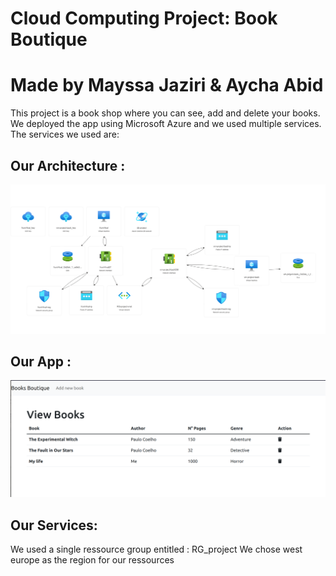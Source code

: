 # Cloud Computing Project: Book Boutique
# Made by Mayssa Jaziri & Aycha Abid


This project is a book shop where you can see, add and delete your books.
We deployed the app using Microsoft Azure and we used multiple services.
The services we used are:


## Our Architecture : 
<img src="https://github.com/MayssaJaz/Cloud-project/blob/main/book-boutique-testing/photos/architecture.png" />

## Our App : 
<img src="https://github.com/MayssaJaz/Cloud-project/blob/main/book-boutique-testing/photos/test1.png" />


## Our Services: 

We used a single ressource group entitled : RG_project
We chose west europe as the region for our ressources
